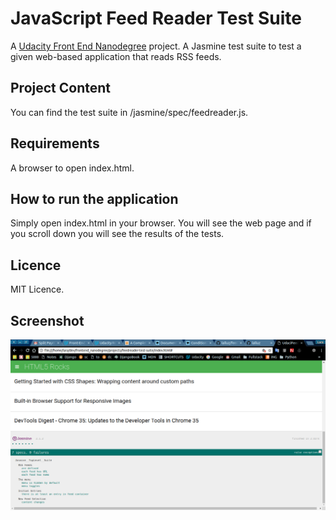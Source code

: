 # JavaScript Feed Reader Test Suite
A [Udacity Front End Nanodegree](https://eu.udacity.com/course/front-end-web-developer-nanodegree--nd001) project.
A Jasmine test suite to test a given web-based application that reads RSS feeds.

## Project Content
You can find the test suite in /jasmine/spec/feedreader.js.

## Requirements
A browser to open index.html.

## How to run the application
Simply open index.html in your browser.
You will see the web page and if you scroll down you will see the results of the tests.

## Licence
MIT Licence.

## Screenshot
![Jasmine Output](screenshot.png)
